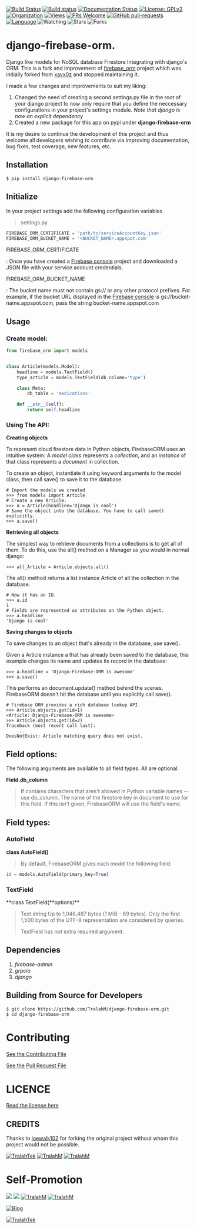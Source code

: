 
[![Build Status](https://travis-ci.com/TralahM/django-firebase-orm.svg?branch=master)](https://travis-ci.com/TralahM/django-firebase-orm)
[![Build status](https://ci.appveyor.com/api/projects/status/yvvmq5hyf7hj743a/branch/master?svg=true)](https://ci.appveyor.com/project/TralahM/django-firebase-orm/branch/master)
[![Documentation Status](https://readthedocs.org/projects/django-firebase-orm/badge/?version=latest)](https://django-firebase-orm.readthedocs.io/en/latest/?badge=latest)
[![License: GPLv3](https://img.shields.io/badge/License-GPLV2-green.svg)](https://opensource.org/licenses/GPLV2)
[![Organization](https://img.shields.io/badge/Org-TralahTek-blue.svg)](https://github.com/TralahTek)
[![Views](http://hits.dwyl.io/TralahM/django-firebase-orm.svg)](http://dwyl.io/TralahM/django-firebase-orm)
[![PRs Welcome](https://img.shields.io/badge/PRs-Welcome-brightgreen.svg?style=flat-square)](https://github.com/TralahM/django-firebase-orm/pull/)
[![GitHub pull-requests](https://img.shields.io/badge/Issues-pr-red.svg?style=flat-square)](https://github.com/TralahM/django-firebase-orm/pull/)
[![Language](https://img.shields.io/badge/Language-python-3572A5.svg)](https://github.com/TralahM)
<img title="Watching" src="https://img.shields.io/github/watchers/TralahM/django-firebase-orm?label=Watchers&color=blue&style=flat-square">
<img title="Stars" src="https://img.shields.io/github/stars/TralahM/django-firebase-orm?color=red&style=flat-square">
<img title="Forks" src="https://img.shields.io/github/forks/TralahM/django-firebase-orm?color=green&style=flat-square">

# django-firebase-orm.

Django like models for NoSQL database Firestore Integrating with
django\'s ORM. This is a fork and improvement of
[firebase_orm](https://github.com/joewalk102/firebase-orm) project which
was initially forked from [xavx0z](https://github.com/xavx0z) and
stopped maintaining it.

I made a few changes and improvements to suit my liking:

1.  Changed the need of creating a second settings.py file in the root
    of your django project to now only require that you define the
    neccessary configurations in your project\'s settings module. *Note
    that django is now an explicit dependency*
2.  Created a new package for this app on pypi under
    **django-firebase-orm**

It is my desire to continue the development of this project and thus
welcome all developers wishing to contribute via improving
documentation, bug fixes, test coverage, new features, etc.

Installation
------------

```shell
$ pip install django-firebase-orm
```

Initialize
----------

In your project settings add the following configuration variables

> settings.py
>
```python
FIREBASE_ORM_CERTIFICATE = 'path/to/serviceAccountKey.json'
FIREBASE_ORM_BUCKET_NAME = '<BUCKET_NAME>.appspot.com'
```

FIREBASE_ORM_CERTIFICATE

:   Once you have created a [Firebase
    console](https://console.firebase.google.com/?authuser=0) project
    and downloaded a JSON file with your service account credentials.

FIREBASE_ORM_BUCKET_NAME

:   The bucket name must not contain gs:// or any other protocol
    prefixes. For example, if the bucket URL displayed in the [Firebase
    console](https://console.firebase.google.com/?authuser=0) is
    gs://bucket-name.appspot.com, pass the string
    bucket-name.appspot.com

Usage
-----

### Create model:

```python
from firebase_orm import models


class Article(models.Model):
    headline = models.TextField()
    type_article = models.TextField(db_column='type')

    class Meta:
        db_table = 'medications'

    def __str__(self):
        return self.headline
```

### Using The API:

**Creating objects**

To represent cloud firestore data in Python objects, FirebaseORM uses an
intuitive system: A *model* *class* represents a *collection*, and an
*instance* of that class represents a *document* in collection.

To create an object, instantiate it using keyword arguments to the model
class, then call save() to save it to the database.

```pycon
# Import the models we created
>>> from models import Article
# Create a new Article.
>>> a = Article(headline='Django is cool')
# Save the object into the database. You have to call save() explicitly.
>>> a.save()
```

**Retrieving all objects**

The simplest way to retrieve documents from a collections is to get all
of them. To do this, use the all() method on a Manager as you would in
normal django:

```pycon
>>> all_Article = Article.objects.all()
```

The all() method returns a list instance Article of all the collection
in the database.

```pycon
# Now it has an ID.
>>> a.id
1
# Fields are represented as attributes on the Python object.
>>> a.headline
'Django is cool'
```

**Saving changes to objects**

To save changes to an object that's already in the database, use save().

Given a Article instance a that has already been saved to the database,
this example changes its name and updates its record in the database:

```pycon
>>> a.headline = 'Django-Firebase-ORM is awesome'
>>> a.save()
```

This performs an document.update() method behind the scenes. FirebaseORM
doesn't hit the database until you explicitly call save().

```pycon
# Firebase ORM provides a rich database lookup API.
>>> Article.objects.get(id=1)
<Article: Django-Firebase-ORM is awesome>
>>> Article.objects.get(id=2)
Traceback (most recent call last):
    ...
DoesNotExist: Article matching query does not exist.
```

Field options:
--------------

The following arguments are available to all field types. All are
optional.

**Field.db_column**

> If contains characters that aren't allowed in Python variable names --
> use db_column. The name of the firestore key in document to use for
> this field. If this isn't given, FirebaseORM will use the field's
> name.

Field types:
------------

### AutoField

**class AutoField()**

> By default, FirebaseORM gives each model the following field:
>

```python
id = models.AutoField(primary_key=True)
```

### TextField

**class TextField(**options)\*\*

> Text string Up to 1,048,487 bytes (1 MiB - 89 bytes). Only the first
> 1,500 bytes of the UTF-8 representation are considered by queries.
>
> TextField has not extra required argument.

Dependencies
------------

1.  *firebase-admin*
2.  *grpcio*
3.  *django*

## Building from Source for Developers

```console
$ git clone https://github.com/TralahM/django-firebase-orm.git
$ cd django-firebase-orm
```

# Contributing
[See the Contributing File](CONTRIBUTING.rst)


[See the Pull Request File](PULL_REQUEST_TEMPLATE.md)

# LICENCE

[Read the license here](LICENSE)

CREDITS
-------

Thanks to [joewalk102](https://github.com/joewalk102) for forking the
original project without whom this project would not be possible.

[![TralahTek](https://img.shields.io/badge/Organization-TralahTek-black.svg?style=for-the-badge&logo=github)](https://github.com/TralahTek)
[![TralahM](https://img.shields.io/badge/Engineer-TralahM-blue.svg?style=for-the-badge&logo=github)](https://github.com/TralahM)
[![TralahM](https://img.shields.io/badge/Maintainer-TralahM-green.svg?style=for-the-badge&logo=github)](https://github.com/TralahM)


# Self-Promotion

[![](https://img.shields.io/badge/Github-TralahM-green?style=for-the-badge&logo=github)](https://github.com/TralahM)
[![](https://img.shields.io/badge/Twitter-%40tralahtek-red?style=for-the-badge&logo=twitter)](https://twitter.com/TralahM)
[![TralahM](https://img.shields.io/badge/Kaggle-TralahM-purple.svg?style=for-the-badge&logo=kaggle)](https://kaggle.com/TralahM)
[![TralahM](https://img.shields.io/badge/LinkedIn-TralahM-red.svg?style=for-the-badge&logo=linkedin)](https://linkedin.com/in/TralahM)


[![Blog](https://img.shields.io/badge/Blog-tralahm.tralahtek.com-blue.svg?style=for-the-badge&logo=rss)](https://tralahm.tralahtek.com)

[![TralahTek](https://img.shields.io/badge/Organization-TralahTek-cyan.svg?style=for-the-badge)](https://org.tralahtek.com)


